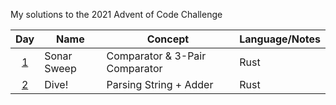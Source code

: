My solutions to the 2021 Advent of Code Challenge

| Day           | Name                      | Concept                           | Language/Notes |
| :-----------: | ------------------------- | ------------------------------    | -------------- |
| [1](day_1)    | Sonar Sweep               | Comparator & 3-Pair Comparator    | Rust           |
| [2](day_2)    | Dive!                     | Parsing String + Adder            | Rust           |
